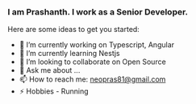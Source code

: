 ### I am Prashanth. I work as a Senior Developer.

Here are some ideas to get you started:

- 🔭 I’m currently working on Typescript, Angular
- 🌱 I’m currently learning Nestjs
- 👯 I’m looking to collaborate on Open Source
- 💬 Ask me about ...
- 📫 How to reach me: neopras81@gmail.com
- ⚡ Hobbies - Running
